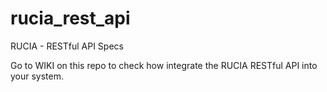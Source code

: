 # rucia_rest_api
RUCIA - RESTful API Specs

Go to WIKI on this repo to check how integrate the RUCIA RESTful API into your system.
